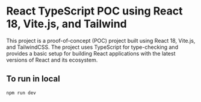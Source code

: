 # React TypeScript POC using React 18, Vite.js, and Tailwind

This project is a proof-of-concept (POC) project built using React 18, Vite.js, and TailwindCSS. The project uses TypeScript for type-checking and provides a basic setup for building React applications with the latest versions of React and its ecosystem.


## To run in local

```bash
npm run dev 
```

